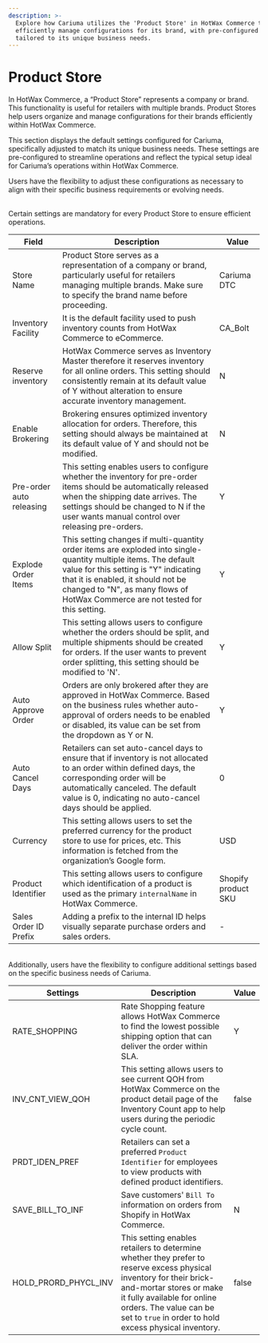 ```yaml
---
description: >-
  Explore how Cariuma utilizes the 'Product Store' in HotWax Commerce to
  efficiently manage configurations for its brand, with pre-configured settings
  tailored to its unique business needs.
---
```


# Product Store

In HotWax Commerce, a “Product Store” represents a company or brand. This functionality is useful for retailers with multiple brands. Product Stores help users organize and manage configurations for their brands efficiently within HotWax Commerce.

This section displays the default settings configured for Cariuma, specifically adjusted to match its unique business needs. These settings are pre-configured to streamline operations and reflect the typical setup ideal for Cariuma’s operations within HotWax Commerce.

Users have the flexibility to adjust these configurations as necessary to align with their specific business requirements or evolving needs.

\
Certain settings are mandatory for every Product Store to ensure efficient operations.

| Field                    | Description                                                                                                                                                                                                                                                                      | Value               |
| ------------------------ | -------------------------------------------------------------------------------------------------------------------------------------------------------------------------------------------------------------------------------------------------------------------------------- | ------------------- |
| Store Name               | Product Store serves as a representation of a company or brand, particularly useful for retailers managing multiple brands. Make sure to specify the brand name before proceeding.                                                                                               | Cariuma DTC         |
| Inventory Facility       | It is the default facility used to push inventory counts from HotWax Commerce to eCommerce.                                                                                                                                                                                      | CA\_Bolt            |
| Reserve inventory        | HotWax Commerce serves as Inventory Master therefore it reserves inventory for all online orders. This setting should consistently remain at its default value of Y without alteration to ensure accurate inventory management.                                                  | N                   |
| Enable Brokering         | Brokering ensures optimized inventory allocation for orders. Therefore, this setting should always be maintained at its default value of Y and should not be modified.                                                                                                           | N                   |
| Pre-order auto releasing | This setting enables users to configure whether the inventory for pre-order items should be automatically released when the shipping date arrives. The settings should be changed to N if the user wants manual control over releasing pre-orders.                               | Y                   |
| Explode Order Items      | This setting changes if multi-quantity order items are exploded into single-quantity multiple items. The default value for this setting is "Y" indicating that it is enabled, it should not be changed to "N", as many flows of HotWax Commerce are not tested for this setting. | Y                   |
| Allow Split              | This setting allows users to configure whether the orders should be split, and multiple shipments should be created for orders. If the user wants to prevent order splitting, this setting should be modified to 'N'.                                                            | Y                   |
| Auto Approve Order       | Orders are only brokered after they are approved in HotWax Commerce. Based on the business rules whether auto-approval of orders needs to be enabled or disabled, its value can be set from the dropdown as Y or N.                                                              | Y                   |
| Auto Cancel Days         | Retailers can set auto-cancel days to ensure that if inventory is not allocated to an order within defined days, the corresponding order will be automatically canceled. The default value is 0, indicating no auto-cancel days should be applied.                               | 0                   |
| Currency                 | This setting allows users to set the preferred currency for the product store to use for prices, etc. This information is fetched from the organization’s Google form.                                                                                                           | USD                 |
| Product Identifier       | This setting allows users to configure which identification of a product is used as the primary `internalName` in HotWax Commerce.                                                                                                                                               | Shopify product SKU |
| Sales Order ID Prefix    | Adding a prefix to the internal ID helps visually separate purchase orders and sales orders.                                                                                                                                                                                     | -                   |

\
Additionally, users have the flexibility to configure additional settings based on the specific business needs of Cariuma.

| Settings                | Description                                                                                                                                                                                                                                                     | Value |
| ----------------------- | --------------------------------------------------------------------------------------------------------------------------------------------------------------------------------------------------------------------------------------------------------------- | ----- |
| RATE\_SHOPPING          | Rate Shopping feature allows HotWax Commerce to find the lowest possible shipping option that can deliver the order within SLA.                                                                                                                                 | Y     |
| INV\_CNT\_VIEW\_QOH     | This setting allows users to see current QOH from HotWax Commerce on the product detail page of the Inventory Count app to help users during the periodic cycle count.                                                                                          | false |
| PRDT\_IDEN\_PREF        | Retailers can set a preferred `Product Identifier` for employees to view products with defined product identifiers.                                                                                                                                             |       |
| SAVE\_BILL\_TO\_INF     | Save customers' `Bill To` information on orders from Shopify in HotWax Commerce.                                                                                                                                                                                | N     |
| HOLD\_PRORD\_PHYCL\_INV | This setting enables retailers to determine whether they prefer to reserve excess physical inventory for their brick-and-mortar stores or make it fully available for online orders. The value can be set to `true` in order to hold excess physical inventory. | false |
